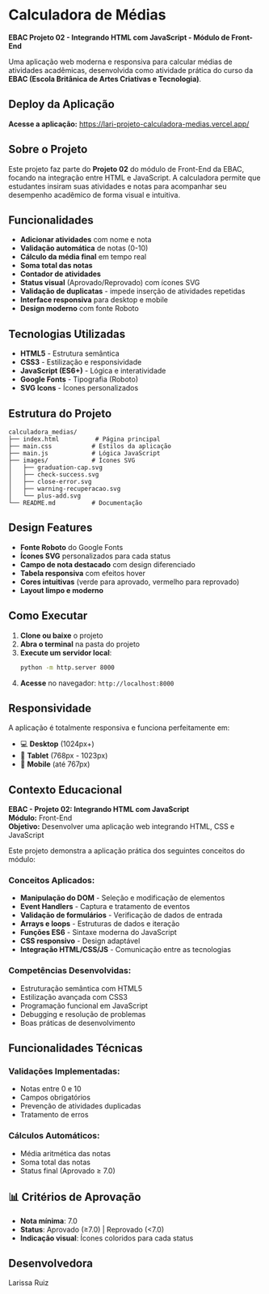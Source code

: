 # Calculadora de Médias

**EBAC Projeto 02 - Integrando HTML com JavaScript - Módulo de Front-End**

Uma aplicação web moderna e responsiva para calcular médias de atividades acadêmicas, desenvolvida como atividade prática do curso da **EBAC (Escola Britânica de Artes Criativas e Tecnologia)**.

## Deploy da Aplicação

**Acesse a aplicação:** https://lari-projeto-calculadora-medias.vercel.app/

## Sobre o Projeto

Este projeto faz parte do **Projeto 02** do módulo de Front-End da EBAC, focando na integração entre HTML e JavaScript. A calculadora permite que estudantes insiram suas atividades e notas para acompanhar seu desempenho acadêmico de forma visual e intuitiva.

## Funcionalidades

- **Adicionar atividades** com nome e nota
- **Validação automática** de notas (0-10)
- **Cálculo da média final** em tempo real
- **Soma total das notas**
- **Contador de atividades**
- **Status visual** (Aprovado/Reprovado) com ícones SVG
- **Validação de duplicatas** - impede inserção de atividades repetidas
- **Interface responsiva** para desktop e mobile
- **Design moderno** com fonte Roboto

## Tecnologias Utilizadas

- **HTML5** - Estrutura semântica
- **CSS3** - Estilização e responsividade
- **JavaScript (ES6+)** - Lógica e interatividade
- **Google Fonts** - Tipografia (Roboto)
- **SVG Icons** - Ícones personalizados

## Estrutura do Projeto

```
calculadora_medias/
├── index.html          # Página principal
├── main.css           # Estilos da aplicação
├── main.js            # Lógica JavaScript
├── images/            # Ícones SVG
│   ├── graduation-cap.svg
│   ├── check-success.svg
│   ├── close-error.svg
│   ├── warning-recuperacao.svg
│   └── plus-add.svg
└── README.md          # Documentação
```

## Design Features

- **Fonte Roboto** do Google Fonts
- **Ícones SVG** personalizados para cada status
- **Campo de nota destacado** com design diferenciado
- **Tabela responsiva** com efeitos hover
- **Cores intuitivas** (verde para aprovado, vermelho para reprovado)
- **Layout limpo e moderno**

## Como Executar

1. **Clone ou baixe** o projeto
2. **Abra o terminal** na pasta do projeto
3. **Execute um servidor local**:
   ```bash
   python -m http.server 8000
   ```
4. **Acesse** no navegador: `http://localhost:8000`

## Responsividade

A aplicação é totalmente responsiva e funciona perfeitamente em:
- 💻 **Desktop** (1024px+)
- 📱 **Tablet** (768px - 1023px)
- 📱 **Mobile** (até 767px)

## Contexto Educacional

**EBAC - Projeto 02: Integrando HTML com JavaScript**  
**Módulo:** Front-End  
**Objetivo:** Desenvolver uma aplicação web integrando HTML, CSS e JavaScript

Este projeto demonstra a aplicação prática dos seguintes conceitos do módulo:

### Conceitos Aplicados:
- **Manipulação do DOM** - Seleção e modificação de elementos
- **Event Handlers** - Captura e tratamento de eventos
- **Validação de formulários** - Verificação de dados de entrada
- **Arrays e loops** - Estruturas de dados e iteração
- **Funções ES6** - Sintaxe moderna do JavaScript
- **CSS responsivo** - Design adaptável
- **Integração HTML/CSS/JS** - Comunicação entre as tecnologias

### Competências Desenvolvidas:
- Estruturação semântica com HTML5
- Estilização avançada com CSS3
- Programação funcional em JavaScript
- Debugging e resolução de problemas
- Boas práticas de desenvolvimento

## Funcionalidades Técnicas

### Validações Implementadas:
- Notas entre 0 e 10
- Campos obrigatórios
- Prevenção de atividades duplicadas
- Tratamento de erros

### Cálculos Automáticos:
- Média aritmética das notas
- Soma total das notas
- Status final (Aprovado ≥ 7.0)

## 📊 Critérios de Aprovação

- **Nota mínima**: 7.0
- **Status**: Aprovado (≥7.0) | Reprovado (<7.0)
- **Indicação visual**: Ícones coloridos para cada status

##  Desenvolvedora
Larissa Ruiz
